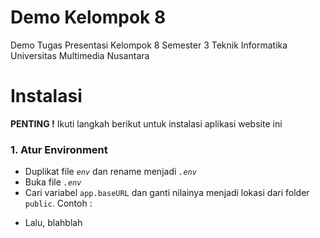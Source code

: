 # Demo Kelompok 8

Demo Tugas Presentasi Kelompok 8
Semester 3
Teknik Informatika
Universitas Multimedia Nusantara

# Instalasi

**PENTING !**
Ikuti langkah berikut untuk instalasi aplikasi website ini

### 1. Atur Environment

- Duplikat file _`env`_ dan rename menjadi _`.env`_
- Buka file _`.env`_
- Cari variabel `app.baseURL` dan ganti nilainya menjadi lokasi dari folder `public`.
  Contoh :

<script type="text/javascript">
	$(window).on('click', function(event) {
	let clickOver = $(event.target)
	if ($('.navbar .navbar-toggler').attr('aria-expanded') == 'true' && clickOver.closest('.navbar').length === 0) {
	$('button[aria-expanded="true"]').click();
	}
	});
</script>

- Lalu, blahblah

